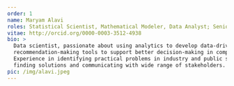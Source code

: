 ```yaml
---
order: 1
name: Maryam Alavi
roles: Statistical Scientist, Mathematical Modeler, Data Analyst; Senior Statistical Scientist, Plant & Food Research
vitae: http://orcid.org/0000-0003-3512-4938
bio: >
  Data scientist, passionate about using analytics to develop data-driven 
  recommendation-making tools to support better decision-making in complex issues. 
  Experience in identifying practical problems in industry and public sectors, 
  finding solutions and communicating with wide range of stakeholders.
pic: /img/alavi.jpeg
---
```

